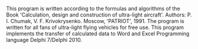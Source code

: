 This program is written according to the formulas and algorithms of the Book 'Calculation, design and construction of ultra-light aircraft'. Authors: P. I. Chumak, V. F. Krivokrysenko. Moscow, 'PATRIOT', 1991.
The program is written for all fans of ultra-light flying vehicles for free use. 
This program implements the transfer of calculated data to Word and Excel
Programming language Delphi 7/Delphi 2010.
